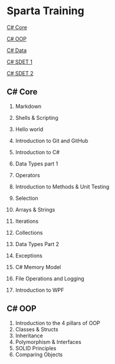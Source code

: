 # Sparta Training



[C# Core](#C#-core)

[C# OOP](#c#-oop) 

[C# Data]()

[C# SDET 1]()

[C# SDET 2]()

## C# Core

1. Markdown

2. Shells & Scripting

3. Hello world

4. Introduction to Git and GitHub

5. Introduction to C#

6. Data Types part 1

7. Operators

8. Introduction to Methods & Unit Testing

9. Selection

10. Arrays & Strings

11. Iterations

12. Collections

13. Data Types Part 2

14. Exceptions

15. C# Memory Model

16. File Operations and Logging

17. Introduction to WPF

    

    

## C# OOP

1. Introduction to the 4 pillars of OOP
2. Classes & Structs
3. Inheritance
4. Polymorphism & Interfaces
5. SOLID Principles
6. Comparing Objects


